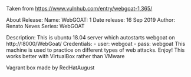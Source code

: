 Taken from https://www.vulnhub.com/entry/webgoat-1,365/ 

About Release:
    Name: WebGOAT: 1
    Date release: 16 Sep 2019
    Author: Renato Neves
    Series: WebGOAT

Description:
    This is ubuntu 18.04 server which autostarts webgoat on http://<ip address>:8000/WebGoat/
    Credentials: - user: webgoat - pass: webgoat
    This machine is used to practice on different types of web attacks. Enjoy!
    This works better with VirtualBox rather than VMware 

Vagrant box made by RedHatAugust
